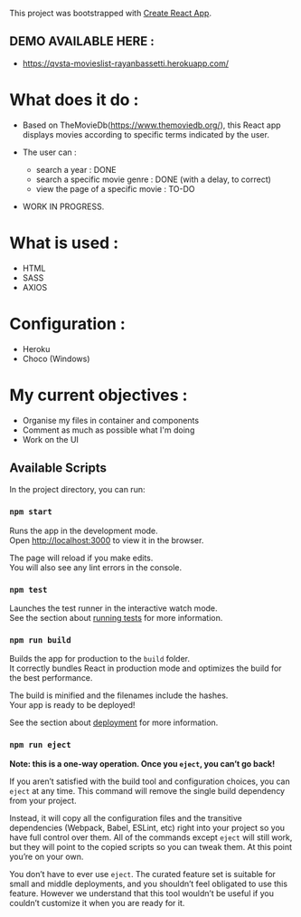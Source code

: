 This project was bootstrapped with [Create React App](https://github.com/facebook/create-react-app).

## DEMO AVAILABLE HERE : 

- https://qvsta-movieslist-rayanbassetti.herokuapp.com/

# What does it do : 

- Based on TheMovieDb(https://www.themoviedb.org/), this React app displays movies according to specific terms indicated by the user.
- The user can :
    - search a year : DONE
    - search a specific movie genre : DONE (with a delay, to correct)
    - view the page of a specific movie : TO-DO

- WORK IN PROGRESS.

# What is used : 

- HTML
- SASS
- AXIOS

# Configuration :

- Heroku
- Choco (Windows)


# My current objectives : 

- Organise my files in container and components
- Comment as much as possible what I'm doing
- Work on the UI

## Available Scripts

In the project directory, you can run:

### `npm start`

Runs the app in the development mode.<br>
Open [http://localhost:3000](http://localhost:3000) to view it in the browser.

The page will reload if you make edits.<br>
You will also see any lint errors in the console.

### `npm test`

Launches the test runner in the interactive watch mode.<br>
See the section about [running tests](https://facebook.github.io/create-react-app/docs/running-tests) for more information.

### `npm run build`

Builds the app for production to the `build` folder.<br>
It correctly bundles React in production mode and optimizes the build for the best performance.

The build is minified and the filenames include the hashes.<br>
Your app is ready to be deployed!

See the section about [deployment](https://facebook.github.io/create-react-app/docs/deployment) for more information.

### `npm run eject`

**Note: this is a one-way operation. Once you `eject`, you can’t go back!**

If you aren’t satisfied with the build tool and configuration choices, you can `eject` at any time. This command will remove the single build dependency from your project.

Instead, it will copy all the configuration files and the transitive dependencies (Webpack, Babel, ESLint, etc) right into your project so you have full control over them. All of the commands except `eject` will still work, but they will point to the copied scripts so you can tweak them. At this point you’re on your own.

You don’t have to ever use `eject`. The curated feature set is suitable for small and middle deployments, and you shouldn’t feel obligated to use this feature. However we understand that this tool wouldn’t be useful if you couldn’t customize it when you are ready for it.

